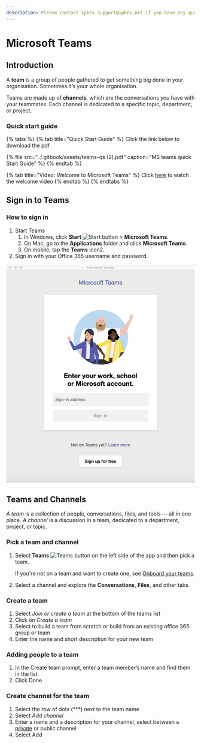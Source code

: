 ```yaml
---
description: Please contact ipbes.support@ipbes.net if you have any questions
---
```


# Microsoft Teams

## Introduction

A **team** is a group of people gathered to get something big done in your organisation. Sometimes it’s your whole organisation.

Teams are made up of **channels**, which are the conversations you have with your teammates. Each channel is dedicated to a specific topic, department, or project.

### Quick start guide

{% tabs %}
{% tab title="Quick Start Guide" %}
Click the link below to download the pdf

{% file src="../.gitbook/assets/teams-qs \(2\).pdf" caption="MS teams quick Start Guide" %}
{% endtab %}

{% tab title="Video: Welcome to Microsoft Teams" %}
Click [here](https://www.microsoft.com/en-gb/videoplayer/embed/RWeqWC?pid=ocpVideo0-innerdiv-oneplayer&postJsllMsg=true&maskLevel=20&market=en-gb) to watch the welcome video
{% endtab %}
{% endtabs %}

## Sign in to Teams

### How to sign in

1. Start Teams
   1. In Windows, click **Start** ![Start button](https://support.content.office.net/en-us/media/e7dda90f-7dd2-4c7b-ad9e-1ca9888f8c90.png) &gt; **Microsoft Teams**.
   2. On Mac, go to the **Applications** folder and click **Microsoft Teams**.
   3. On mobile, tap the **Teams** icon2. 
2. Sign in with your Office 365 username and password.

![](../.gitbook/assets/image%20%286%29.png)

## Teams and Channels

_A team_ is a collection of people, conversations, files, and tools — all in one place. _A channel_ is a discussion in a team, dedicated to a department, project, or topic.

### **Pick a team and channel**

1. Select **Teams** ![Teams button](https://support.content.office.net/en-us/media/20305b5c-df47-4154-a21a-b12712c4224c.png) on the left side of the app and then pick a team.

   If you're not on a team and want to create one, see [Onboard your teams](https://support.office.com/en-gb/article/video-get-your-team-up-and-running-702a2977-e662-4038-bef5-bdf8ee47b17b?wt.mc_id=otc_sixsteps).

2. Select a channel and explore the **Conversations**, **Files**, and other tabs.

### Create a team

1. Select _Join or create a team_ at the bottom of the teams list
2. Click on _Create a team_
3. Select to build a team from scratch or build from an existing office 365 group or team
4. Enter the name and short description for your new team

### Adding people to a team

1. In the Create team prompt, enter a team member’s name and find them in the list.
2. Click Done

### Create channel for the team

1. Select the row of dots \(\*\*\*\) next to the team name
2. Select _Add channel_
3. Enter a name and a description for your channel, select between a [private](https://docs.microsoft.com/en-us/microsoftteams/private-channels) or public channel
4. Select Add





